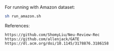 For running with Amazon dataset:
```bash
sh run_amazon.sh
```
References:
```
https://github.com/ShomyLiu/Neu-Review-Rec
https://github.com/allenjack/GATE
https://dl.acm.org/doi/10.1145/3178876.3186158
```